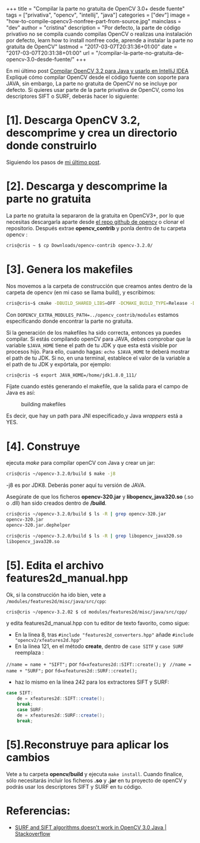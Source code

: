 +++
title = "Compilar la parte no gratuita de OpenCV 3.0+ desde fuente"
tags = ["privativa", "opencv", "intellij", "java"]
categories = ["dev"]
image = "how-to-compile-opencv3-nonfree-part-from-source.jpg"
mainclass = "dev"
author = "cristina"
description = "Por defecto, la parte de código privativo no se compila cuando compilas OpenCV o realizas una instalación por defecto, learn how to install nonfree code, aprende a instalar la parte no gratuita de OpenCV"
lastmod = "2017-03-07T20:31:36+01:00"
date = "2017-03-07T20:31:38+01:00"
url = "/compilar-la-parte-no-gratuita-de-opencv-3.0-desde-fuente/"
+++

En mi último post [Compilar OpenCV 3.2 para Java y usarlo en IntelliJ IDEA](https://elbauldelprogramador.com/compile-opencv-3.2-with-java-intellij-idea/ "Compilar OpenCV 3.2 para Java y usarlo en IntelliJ IDEA") Expliqué cómo compilar OpenCV desde el código fuente con soporte para JAVA, sin embargo, La parte no gratuita de OpenCV no se incluye por defecto. Si quieres usar parte de la parte privativa de OpenCV, como los descriptores SIFT o SURF, deberás hacer lo siguiente:

# [1]. Descarga OpenCV 3.2, descomprime y crea un directorio donde construirlo

Siguiendo los pasos de [mi último post](https://elbauldelprogramador.com/compile-opencv-3.2-with-java-intellij-idea/ "Compilar OpenCV 3.2 para Java y usarlo en IntelliJ IDEA").

<!--more--><!--ad-->

# [2]. Descarga y descomprime la parte no gratuita

La parte no gratuita la separaron de la gratuita en OpenCV3+, por lo que necesitas descargarla aparte desde [el repo github de opencv](https://github.com/opencv/opencv_contrib "github opencv repository")  o clonar el repositorio. Después extrae **opencv_contrib** y ponla dentro de tu carpeta opencv :

```bash
cris@cris ~ $ cp Downloads/opencv-contrib opencv-3.2.0/
```

# [3]. Genera los makefiles

Nos movemos a la carpeta de construcción que creamos antes dentro de la carpeta de opencv (en mi caso se llama build), y escribimos:


```bash
cris@cris~$ cmake -DBUILD_SHARED_LIBS=OFF -DCMAKE_BUILD_TYPE=Release -DCMAKE_INSTALL_PREFIX=../dist -DOPENCV_EXTRA_MODULES_PATH=../opencv_contrib/modules ..
```

Con `DOPENCV_EXTRA_MODULES_PATH=../opencv_contrib/modules` estamos especificando donde encontrar la parte no gratuita.


Si la generación de los makefiles ha sido correcta, entonces ya puedes compilar. Si estás compilando openCV para JAVA, debes comprobar que la variable `$JAVA_HOME` tiene el path de tu JDK y que esta está visible por procesos hijo. Para ello, cuando hagas: `echo $JAVA_HOME` te deberá mostrar el path de tu JDK. Si no, en una terminal, establece el valor de la variable a el path de tu JDK y expórtala, por ejemplo:

```bash
cris@cris ~$ export JAVA_HOME=/home/jdk1.8.0_111/
```

Fíjate cuando estés generando el makefile, que la salida para el campo de Java es así:

<figure>
<amp-img on="tap:lightbox1" role="button" tabindex="0" layout="responsive" src="/img/output-build-makefiles-opencv-java.png" title="Building makefiles for JAVA openCV" alt="Building makefiles for JAVA openCV output" width="983" height="164"></amp-img>
<figcaption>building makefiles</figcaption>
</figure>

Es decir, que hay un path para JNI especificado,y Java _wrappers_ está a YES.

# [4]. Construye

ejecuta _make_ para compilar openCV con Java y crear un jar:

```bash
cris@cris ~/opencv-3.2.0/build $ make -j8
```

-j8 es por JDK8. Deberás poner aquí tu versión de JAVA.

Asegúrate de que los ficheros **opencv-320.jar** y **libopencv_java320.so** (.so o .dll) han sido creados dentro de **/build**.

```bash
cris@cris ~/opencv-3.2.0/build $ ls -R | grep opencv-320.jar
opencv-320.jar
opencv-320.jar.dephelper

cris@cris ~/opencv-3.2.0/build $ ls -R | grep libopencv_java320.so
libopencv_java320.so
```

# [5]. Edita el archivo features2d_manual.hpp

Ok, si la construcción ha ido bien, vete a `/modules/features2d/misc/java/src/cpp`:

```bash
cris@cris ~/opencv-3.2.02 $ cd modules/features2d/misc/java/src/cpp/
```

y edita features2d_manual.hpp con tu editor de texto favorito, como sigue:

- En la línea 8, tras `#include "features2d_converters.hpp"`
añade `#include "opencv2/xfeatures2d.hpp"`
- En la línea 121, en el método **create**,  dentro de `case SITF` y `case SURF` reemplaza :

`//name = name + "SIFT";` por `fd=xfeatures2d::SIFT::create();`
y ` //name = name + "SURF";` por `fd=xfeatures2d::SURF::create();`

- haz lo mismo en la línea 242 para los extractores SIFT y SURF:

```java
case SIFT:
    de = xfeatures2d::SIFT::create();
    break;
    case SURF:
    de = xfeatures2d::SURF::create();
    break;
```

# [5].Reconstruye para aplicar los cambios

Vete a tu carpeta **opencv/build** y ejecuta `make install`.
Cuando finalice, sólo necesitarás incluir los ficheros **.so** y **.jar** en tu proyecto de openCV y podrás usar los descriptores SIFT y SURF en tu código.

# Referencias:

- <a href="http://stackoverflow.com/a/35266046/5032130" target="_blank">SURF and SIFT algorithms doesn't work in OpenCV 3.0 Java | Stackoverflow</a>
